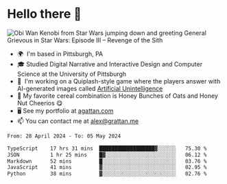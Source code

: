 <!--
**GameDog9988/GameDog9988** is a ✨ _special_ ✨ repository because its `README.md` (this file) appears on your GitHub profile.

Here are some ideas to get you started:

- 🔭 I’m currently working on ...
- 🌱 I’m currently learning ...
- 👯 I’m looking to collaborate on ...
- 🤔 I’m looking for help with ...
- 💬 Ask me about ...
- 📫 How to reach me: ...
- 😄 Pronouns: ...
- ⚡ Fun fact: ...
-->



Hello there 👋
==================================

![Obi Wan Kenobi from Star Wars jumping down and greeting General Grievous in Star Wars: Episode III – Revenge of the Sith](https://github.com/agrattan0820/agrattan0820/assets/51346343/689e56eb-29be-46a5-a079-28ea727b5f7e)


- 🌍  I'm based in Pittsburgh, PA
- 🎓  Studied Digital Narrative and Interactive Design and Computer Science at the University of Pittsburgh
- 👾  I'm working on a Quiplash-style game where the players answer with AI-generated images called [Artificial Unintelligence](https://github.com/agrattan0820/artificial-unintelligence)
- 🥣  My favorite cereal combination is Honey Bunches of Oats and Honey Nut Cheerios 😋
- 🖥️  See my portfolio at [agattan.com](http://agrattan.com/)
- 📫  You can contact me at [alex@grattan.me](mailto:alex@grattan.me)

<!--START_SECTION:waka-->

```txt
From: 28 April 2024 - To: 05 May 2024

TypeScript    17 hrs 31 mins  ██████████████████▓░░░░░░   75.30 %
JSON          1 hr 25 mins    █▓░░░░░░░░░░░░░░░░░░░░░░░   06.12 %
Markdown      52 mins         █░░░░░░░░░░░░░░░░░░░░░░░░   03.76 %
JavaScript    41 mins         ▓░░░░░░░░░░░░░░░░░░░░░░░░   02.95 %
Python        38 mins         ▓░░░░░░░░░░░░░░░░░░░░░░░░   02.76 %
```

<!--END_SECTION:waka-->
